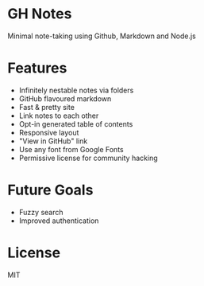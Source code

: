 # GH Notes

Minimal note-taking using Github, Markdown and Node.js

# Features

- Infinitely nestable notes via folders
- GitHub flavoured markdown
- Fast & pretty site
- Link notes to each other
- Opt-in generated table of contents
- Responsive layout
- "View in GitHub" link
- Use any font from Google Fonts
- Permissive license for community hacking

# Future Goals

- Fuzzy search
- Improved authentication

# License

MIT
